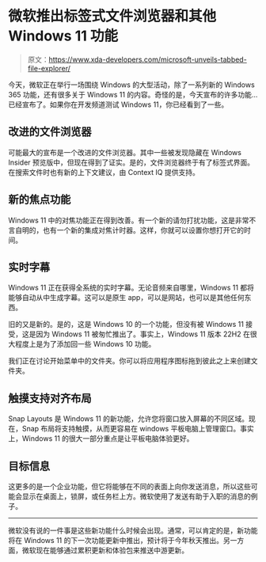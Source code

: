 # 微软推出标签式文件浏览器和其他 Windows 11 功能

> 原文：<https://www.xda-developers.com/microsoft-unveils-tabbed-file-explorer/>

今天，微软正在举行一场围绕 Windows 的大型活动，除了一系列新的 Windows 365 功能，还有很多关于 Windows 11 的内容。奇怪的是，今天宣布的许多功能...已经宣布了。如果你在开发频道测试 Windows 11，你已经看到了一些。

## 改进的文件浏览器

可能最大的宣布是一个改进的文件浏览器。其中一些被发现隐藏在 Windows Insider 预览版中，但现在得到了证实。是的，文件浏览器终于有了标签式界面。在搜索文件时也有新的上下文建议，由 Context IQ 提供支持。

## 新的焦点功能

Windows 11 中的对焦功能正在得到改善。有一个新的请勿打扰功能，这是非常不言自明的，也有一个新的集成对焦计时器。这样，你就可以设置你想打开它的时间。

## 实时字幕

Windows 11 正在获得全系统的实时字幕。无论音频来自哪里，Windows 11 都将能够自动从中生成字幕。这可以是原生 app，可以是网站，也可以是其他任何东西。

旧的又是新的。是的，这是 Windows 10 的一个功能，但没有被 Windows 11 接受，这是因为 Windows 11 被匆忙推出了。事实上，Windows 11 版本 22H2 在很大程度上是为了添加回一些 Windows 10 功能。

我们正在讨论开始菜单中的文件夹。你可以将应用程序图标拖到彼此之上来创建文件夹。

## 触摸支持对齐布局

Snap Layouts 是 Windows 11 的新功能，允许您将窗口放入屏幕的不同区域。现在，Snap 布局将支持触摸，从而更容易在 windows 平板电脑上管理窗口。事实上，Windows 11 的很大一部分重点是让平板电脑体验更好。

## 目标信息

这更多的是一个企业功能，但它将能够在不同的表面上向你发送消息，所以这些可能会显示在桌面上，锁屏，或任务栏上方。微软使用了发送有助于入职的消息的例子。

* * *

微软没有说的一件事是这些新功能什么时候会出现。通常，可以肯定的是，新功能将在 Windows 11 的下一次功能更新中推出，预计将于今年秋天推出。另一方面，微软现在能够通过累积更新和体验包来推送中游更新。